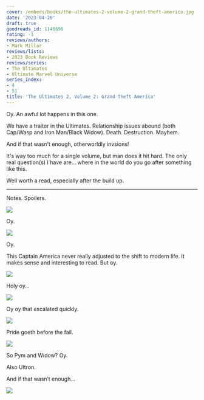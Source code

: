 ```yaml
---
cover: /embeds/books/the-ultimates-2-volume-2-grand-theft-america.jpg
date: '2023-04-26'
draft: true
goodreads_id: 1140696
rating: -1
reviews/authors:
- Mark Millar
reviews/lists:
- 2023 Book Reviews
reviews/series:
- The Ultimates
- Ultimate Marvel Universe
series_index:
- 4
- 51
title: 'The Ultimates 2, Volume 2: Grand Theft America'
---
```

Oy. An awful lot happens in this one. 

We have a traitor in the Ultimates. Relationship issues abound (both Cap/Wasp and Iron Man/Black Widow). Death. Destruction. Mayhem. 

And if that wasn't enough, otherworldly invsions! 

It's way too much for a single volume, but man does it hit hard. The only real question(s) I have are... where in the world do you go after something like this. 

Well worth a read, especially after the build up. 

<!--more-->

---

Notes. Spoilers. 

![](/embeds/books/attachments/ultimates-2-2-textbundle-547ab0.png)

Oy. 

![](/embeds/books/attachments/ultimates-2-2-textbundle-68b93c.png)

Oy. 

This Captain America never really adjusted to the shift to modern life. It makes sense and interesting to read. But oy. 

![](/embeds/books/attachments/ultimates-2-2-textbundle-60b371.png)

Holy oy…

![](/embeds/books/attachments/ultimates-2-2-textbundle-e81086.png)

Oy oy that escalated quickly. 

![](/embeds/books/attachments/ultimates-2-2-textbundle-1d1730.png)

Pride goeth before the fall. 

![](/embeds/books/attachments/ultimates-2-2-textbundle-eb16d1.png)

So Pym and Widow? Oy. 

Also Ultron. 

And if that wasn’t enough…

![](/embeds/books/attachments/ultimates-2-2-textbundle-3b3cef.png)

